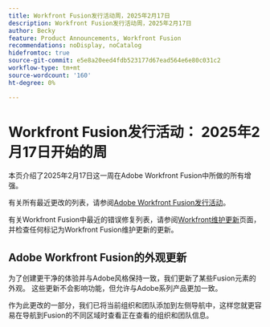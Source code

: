 ```yaml
---
title: Workfront Fusion发行活动周，2025年2月17日
description: Workfront Fusion发行活动周，2025年2月17日
author: Becky
feature: Product Announcements, Workfront Fusion
recommendations: noDisplay, noCatalog
hidefromtoc: true
source-git-commit: e5e8a20eed4fdb523177d67ead564e6e80c031c2
workflow-type: tm+mt
source-wordcount: '160'
ht-degree: 0%

---
```


# Workfront Fusion发行活动： 2025年2月17日开始的周

本页介绍了2025年2月17日这一周在Adobe Workfront Fusion中所做的所有增强。

有关所有最近更改的列表，请参阅[Adobe Workfront Fusion发行活动](/help/workfront-fusion/fusion-product-releases/fusion-release-activity.md)。

有关Workfront Fusion中最近的错误修复列表，请参阅[Workfront维护更新](https://experienceleague.adobe.com/en/docs/workfront-known-issues/releases/current-updates)页面，并检查任何标记为Workfront Fusion维护更新的更新。

<!--## Adobe Storage connector and modules now available

Now you can use Workfront Fusion to manage Adobe your Adobe Storage. With the Adobe Storage modules, you can: 

* Create, discard, restore, or delete an Adobe Enterprise Storage Management (ESM) store
* Invite a user to an ESM store
* Make a custom call the the Adobe User Management API 

For information and instructions, see [Adobe Storage modules]().-->

## Adobe Workfront Fusion的外观更新

为了创建更干净的体验并与Adobe风格保持一致，我们更新了某些Fusion元素的外观。 这些更新不会影响功能，但允许与Adobe系列产品更加一致。

作为此更改的一部分，我们已将当前组织和团队添加到左侧导航中，这样您就更容易在导航到Fusion的不同区域时查看正在查看的组织和团队信息。


